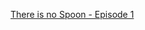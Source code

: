 [There is no Spoon - Episode 1](https://www.codingame.com/training/medium/there-is-no-spoon-episode-1)
